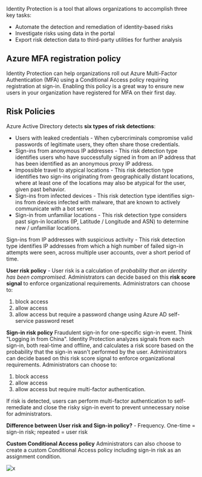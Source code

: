 Identity Protection is a tool that allows organizations to accomplish three key tasks:
- Automate the detection and remediation of identity-based risks
- Investigate risks using data in the portal
- Export risk detection data to third-party utilities for further analysis

## Azure MFA registration policy
Identity Protection can help organizations roll out Azure Multi-Factor Authentication (MFA) using a Conditional Access policy requiring registration at sign-in. Enabling this policy is a great way to ensure new users in your organization have registered for MFA on their first day. 

## Risk Policies

Azure Active Directory detects **six types of risk detections**:
- Users with leaked credentials - When cybercriminals compromise valid passwords of legitimate users, they often share those credentials.
- Sign-ins from anonymous IP addresses - This risk detection type identifies users who have successfully signed in from an IP address that has been identified as an anonymous proxy IP address.
- Impossible travel to atypical locations - This risk detection type identifies two sign-ins originating from geographically distant locations, where at least one of the locations may also be atypical for the user, given past behavior.
- Sign-ins from infected devices - This risk detection type identifies sign-ins from devices infected with malware, that are known to actively communicate with a bot server.
- Sign-in from unfamiliar locations - This risk detection type considers past sign-in locations (IP, Latitude / Longitude and ASN) to determine new / unfamiliar locations.

Sign-ins from IP addresses with suspicious activity - This risk detection type identifies IP addresses from which a high number of failed sign-in attempts were seen, across multiple user accounts, over a short period of time.

**User risk policy** - User risk is a calculation of *probability that an identity has been compromised*. Administrators can decide based on this **risk score signal** to enforce organizational requirements. Administrators can choose to:
1. block access
2. allow access
3. allow access but require a password change using Azure AD self-service password reset

**Sign-in risk policy**
Fraudulent sign-in for one-specific sign-in event. Think "Logging in from China". Identity Protection analyzes signals from each sign-in, both real-time and offline, and calculates a risk score based on the probability that the sign-in wasn't performed by the user. Administrators can decide based on this risk score signal to enforce organizational requirements. Administrators can choose to:
1. block access
2. allow access
3. allow access but require multi-factor authentication.

If risk is detected, users can perform multi-factor authentication to self-remediate and close the risky sign-in event to prevent unnecessary noise for administrators.

**Difference between User risk and Sign-in policy?** - Frequency. One-time = sign-in risk; repeated = user risk

**Custom Conditional Access policy**
Administrators can also choose to create a custom Conditional Access policy including sign-in risk as an assignment condition.

![x](https://i.imgur.com/Sawp0dx.png)
